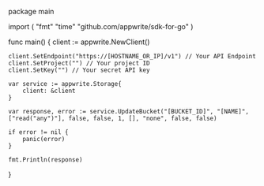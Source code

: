 package main

import (
    "fmt"
    "time"
    "github.com/appwrite/sdk-for-go"
)

func main() {
    client := appwrite.NewClient()

    client.SetEndpoint("https://[HOSTNAME_OR_IP]/v1") // Your API Endpoint
    client.SetProject("") // Your project ID
    client.SetKey("") // Your secret API key

    var service := appwrite.Storage{
        client: &client
    }

    var response, error := service.UpdateBucket("[BUCKET_ID]", "[NAME]", ["read("any")"], false, false, 1, [], "none", false, false)

    if error != nil {
        panic(error)
    }

    fmt.Println(response)
}
